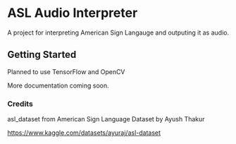 # ASL Audio Interpreter

A project for interpreting American Sign Langauge and outputing it as audio.

## Getting Started

Planned to use TensorFlow and OpenCV

More documentation coming soon.

### Credits

asl_dataset from American Sign Language Dataset by Ayush Thakur

https://www.kaggle.com/datasets/ayuraj/asl-dataset
